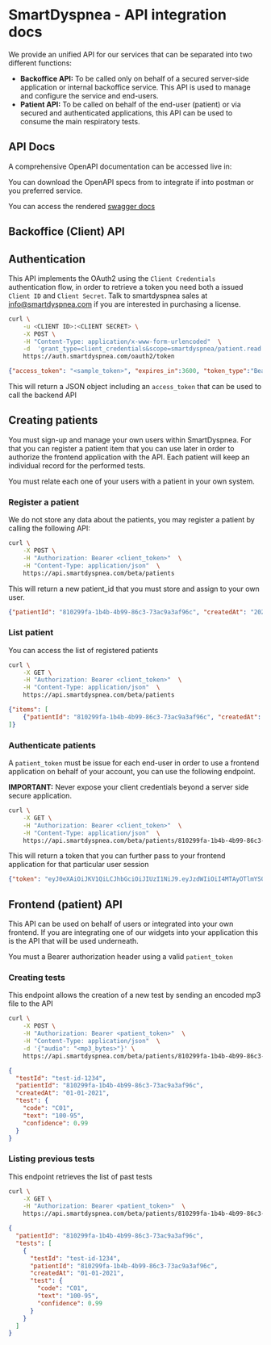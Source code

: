# SmartDyspnea - API integration docs

We provide an unified API for our services that can be separated into two different functions:

- __Backoffice API:__ To be called only on behalf of a secured server-side application or internal backoffice service. This API is used to manage and configure the service and end-users.
- __Patient API:__ To be called on behalf of the end-user (patient) or via secured and authenticated applications, this API can be used to consume the main respiratory tests.

## API Docs

A comprehensive OpenAPI documentation can be accessed live in: 

You can download the OpenAPI specs from [](./smartdyspnea-openapi.json) to integrate if into postman or you preferred service.

You can access the rendered [swagger docs](docs.smartdyspnea.com)


## Backoffice (Client) API

## Authentication

This API implements the OAuth2 using the `Client Credentials` authentication flow, in order to retrieve a token you need both a issued `Client ID` and `Client Secret`. Talk to smartdyspnea sales at info@smartdyspnea.com if you are interested in purchasing a license.

```bash
curl \
    -u <CLIENT ID>:<CLIENT SECRET> \
    -X POST \
    -H "Content-Type: application/x-www-form-urlencoded"  \
    -d  'grant_type=client_credentials&scope=smartdyspnea/patient.read smartdyspnea/patient.write smartdyspnea/patient.token' \
    https://auth.smartdyspnea.com/oauth2/token
```

```json
{"access_token": "<sample_token>", "expires_in":3600, "token_type":"Bearer"}
```

This will return a JSON object including an `access_token` that can be used to call the backend API

## Creating patients

You must sign-up and manage your own users within SmartDyspnea. For that you can register a patient item that you can use later in order to authorize the frontend application with the API. Each patient will keep an individual record for the performed tests.

You must relate each one of your users with a patient in your own system.

### Register a patient

We do not store any data about the patients, you may register a patient by calling the following API:

```bash
curl \
    -X POST \
    -H "Authorization: Bearer <client_token>"  \
    -H "Content-Type: application/json"  \
    https://api.smartdyspnea.com/beta/patients
```

This will return a new patient_id that you must store and assign to your own user.

```json
{"patientId": "810299fa-1b4b-4b99-86c3-73ac9a3af96c", "createdAt": "2021-06-16 09:11:42"}
```

### List patient

You can access the list of registered patients

```bash
curl \
    -X GET \
    -H "Authorization: Bearer <client_token>"  \
    -H "Content-Type: application/json"  \
    https://api.smartdyspnea.com/beta/patients
```

```json
{"items": [
    {"patientId": "810299fa-1b4b-4b99-86c3-73ac9a3af96c", "createdAt": "2021-06-16 09:11:42"}
]}
```

### Authenticate patients

A `patient_token` must be issue for each end-user in order to use a frontend application on behalf of your account, you can use the following endpoint.

__IMPORTANT:__ Never expose your client credentials beyond a server side secure application.

```bash
curl \
    -X GET \
    -H "Authorization: Bearer <client_token>"  \
    -H "Content-Type: application/json"  \
    https://api.smartdyspnea.com/beta/patients/810299fa-1b4b-4b99-86c3-73ac9a3af96c/token
```

This will return a token that you can further pass to your frontend application for that particular user session

```json
{"token": "eyJ0eXAiOiJKV1QiLCJhbGciOiJIUzI1NiJ9.eyJzdWIiOiI4MTAyOTlmYS0xYjRiLTRiOTktODZjMy03M2FjOWEzYWY5NmMiLCJleHAiOjE2MjM4Mzg2MTJ9.T7KOsz7ywDW0a87Qc24kjXdF9jHAI15VIH8cYmv6tHs"}
```

## Frontend (patient) API

This API can be used on behalf of users or integrated into your own frontend. If you are integrating one of our widgets into your application this is the API that will be used underneath.

You must a Bearer authorization header using a valid `patient_token`

### Creating tests

This endpoint allows the creation of a new test by sending an encoded mp3 file to the API

```bash
curl \
    -X POST \
    -H "Authorization: Bearer <patient_token>"  \
    -H "Content-Type: application/json"  \
    -d '{"audio": "<mp3_bytes>"}' \
    https://api.smartdyspnea.com/beta/patients/810299fa-1b4b-4b99-86c3-73ac9a3af96c/tests
```

```json
{
  "testId": "test-id-1234",
  "patientId": "810299fa-1b4b-4b99-86c3-73ac9a3af96c",
  "createdAt": "01-01-2021",
  "test": {
    "code": "C01",
    "text": "100-95",
    "confidence": 0.99
  }
}
```

### Listing previous tests

This endpoint retrieves the list of past tests

```bash
curl \
    -X GET \
    -H "Authorization: Bearer <patient_token>"  \
    https://api.smartdyspnea.com/beta/patients/810299fa-1b4b-4b99-86c3-73ac9a3af96c/tests
```

```json
{
  "patientId": "810299fa-1b4b-4b99-86c3-73ac9a3af96c",
  "tests": [
    {
      "testId": "test-id-1234",
      "patientId": "810299fa-1b4b-4b99-86c3-73ac9a3af96c",
      "createdAt": "01-01-2021",
      "test": {
        "code": "C01",
        "text": "100-95",
        "confidence": 0.99
      }
    }
  ]
}
```